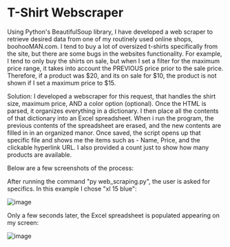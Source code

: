 <h1>T-Shirt Webscraper</h1>

Using Python's BeautifulSoup library, I have developed a web scraper to retrieve desired data from one of my routinely used online shops, boohooMAN.com. 
I tend to buy a lot of oversized t-shirts specifically from the site, but there are some bugs in the websites functionality. 
For example, I tend to only buy the shirts on sale, but when I set a filter for the maximum price range, it takes into account the 
PREVIOUS price prior to the sale price. Therefore, if a product was $20, and its on sale for $10, the product is not shown if I set a maximum price to $15. 

Solution:
I developed a webscraper for this request, that handles the shirt size, maximum price, AND a color option (optional). Once the HTML is parsed, it organizes
everything in a dictionary. I then place all the contents of that dictionary into an Excel spreadsheet. When i run the program, the previous contents of 
the spreadsheet are erased, and the new contents are filled in in an organized manor. Once saved, the script opens up that specific file and shows me 
the items such as - Name, Price, and the clickable hyperlink URL. I also provided a count just to show how many products are available.

Below are a few screenshots of the process:

After running the command "py web_scraping.py", the user is asked for specifics. In this example I chose "xl 15 blue":

![image](https://github.com/cooperWWrachow/T-Shirt-Web-Scraper/assets/135729317/89beefe1-9d14-4f05-9895-d7cd5796739a)

Only a few seconds later, the Excel spreadsheet is populated appearing on my screen:

![image](https://github.com/cooperWWrachow/T-Shirt-Web-Scraper/assets/135729317/8b8238ba-d309-4d7e-80f9-3a2680f2522c)


